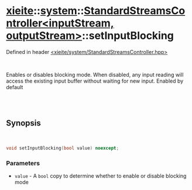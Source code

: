 # [xieite](../../xieite.md)::[system](../../system.md)::[StandardStreamsController<inputStream, outputStream>](../StandardStreamsController.md)::setInputBlocking
Defined in header [<xieite/system/StandardStreamsController.hpp>](../../../include/xieite/system/StandardStreamsController.hpp)

<br/>

Enables or disables blocking mode. When disabled, any input reading will access the existing input buffer without waiting for new input. Enabled by default

<br/><br/>

## Synopsis

<br/>

```cpp
void setInputBlocking(bool value) noexcept;
```
### Parameters
- `value` - A `bool` copy to determine whether to enable or disable blocking mode
